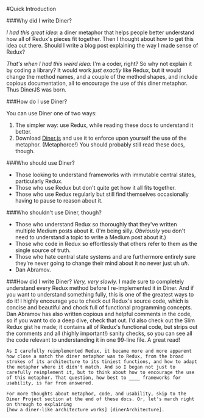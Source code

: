 #Quick Introduction

###Why did I write Diner?

*I had this great idea:* a diner metaphor that helps people better understand how all of Redux's pieces fit together. Then I thought about how to get this idea out there. Should I write a blog post explaining the way I made sense of Redux?

*That's when I had this _weird_ idea:* I'm a coder, right? So why not explain it by coding a library? It would work _just exactly_ like Redux, but it would change the method names, and a couple of the method shapes, and include copious documentation, all to encourage the use of this diner metaphor. Thus DinerJS was born.

###How do I use Diner?

You can use Diner one of two ways:

1. The simpler way: use Redux, while reading these docs to understand it better.
2. Download [Diner.js](github.com/abbreviatedman/diner) and use it to enforce upon yourself the use of the metaphor. (Metaphorce!) You should probably still read these docs, though.


###Who should use Diner?

* Those looking to understand frameworks with immutable central states, particularly Redux.
* Those who use Redux but don't quite get how it all fits together.
* Those who use Redux regularly but still find themselves occasionally having to pause to reason about it.

###Who shouldn't use Diner, though?

- Those who understand Redux so thoroughly that they've written multiple Medium posts about it. (I'm being silly. _Obviously_ you don't need to understand a topic to write a Medium post about it.)
- Those who code in Redux so effortlessly that others refer to them as the single source of truth.
- Those who hate central state systems and are furthermore entirely sure they're never going to change their mind about it no never just uh _uh_.
- Dan Abramov.


###How did I write Diner?
    *Very, very slowly.* I made sure to completely understand every Redux method before I re-implemented it in Diner. And if you want to understand something fully, this is one of the greatest ways to do it! I highly encourage you to check out Redux's source code, which is concise and beautiful and chock full of functional programming concepts. Dan Abramov has also written copious and helpful comments in the code, so if you want to do a deep dive, check that out. I'd also check out the Slim Redux gist he made; it contains all of Redux's functional code, but strips out the comments and all (highly important!) sanity checks, so you can see all the code relevant to understanding it in one 99-line file. A great read!

    As I carefully reimplemented Redux, it became more and more apparent how close a match the diner metaphor was to Redux, from the broad strokes of its architecture to its tiniest functions, and how to adapt the metaphor where it didn't match. And so I began not just to carefully reimplement it, but to think about how to encourage the use of this metaphor. That question, how best to ____ frameworks for usability, is far from answered.

    For more thoughts about metaphor, code, and usability, skip to the Diner Project section at the end of these docs. Or, let's march right on through to explaining
    [how a diner-like architecture works] [dinerArchitecture].

[dinerArchitecture]: ./introduction/quickIntro.md
